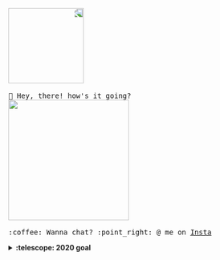 <p>
  <img src="https://i.imgur.com/aAEW3hA.gif" width="150px" style="transform: scaleX(-1);">
  <br><br>
  <samp>
    👋 Hey, there! how's it going? 
    <br>
      <img src="https://media1.giphy.com/media/l41JU9pUyosHzWyuQ/giphy.gif?cid=ecf05e4749fa6661adf101be20bb63075d6ccca1733215d8&rid=giphy.gif" width="240px" align="center">
    <br><br>:coffee: Wanna chat? :point_right: @ me on <a href="https://instagram.com/madeus.s">Insta</a>
  </samp>
</p>

<details>
  <summary><b>:telescope: 2020 goal</b></summary>
  Survive...
  &
  ⚽ Play soccer again (I miss you) 😥
</details>
